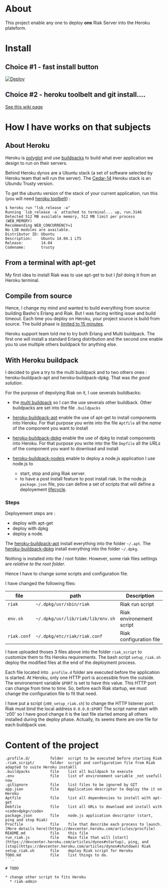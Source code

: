 # About

This project enable any one to deploy **one** Riak Server into the Heroku plateform.

# Install

## Choice #1 - fast install button

[![Deploy](https://www.herokucdn.com/deploy/button.png)](https://heroku.com/deploy?template=https://github.com/corentinway/Riak4Heroku)

<!-- https://heroku.com/deploy?template=https://github.com/heroku/button-sample -->

## Choice #2 - heroku toolbelt and git install....

[See this wiki page](https://github.com/corentinway/Riak4Heroku/wiki/Heroku-Toolbelt-and-git-install)

# How I have works on that subjects

## About Heroku

Heroku is [polyglot](https://devcenter.heroku.com/articles/cedar#polyglot-platform) 
and use [buildpacks](https://devcenter.heroku.com/articles/buildpacks) 
to build what ever application we design to run on their servers.

Behind Heroku dynos are a Ubuntu stack (a set of software selected by Heroku team that will run the server). 
The [Cedar-14](https://devcenter.heroku.com/articles/cedar) Heroku stack 
is an Ubundu Trusty version. 

To get the ubuntu version of the stack of your current application, 
run this (you will need [heroku toolbelt](https://toolbelt.heroku.com/)) :

```
$ heroku run "lsb_release -a"
Running `lsb_release -a` attached to terminal... up, run.3146
Detected 512 MB available memory, 512 MB limit per process (WEB_MEMORY)
Recommending WEB_CONCURRENCY=1
No LSB modules are available.
Distributor ID: Ubuntu
Description:    Ubuntu 14.04.1 LTS
Release:        14.04
Codename:       trusty
```


## From a terminal with apt-get

My first idea to install Riak was to use apt-get to but I *fail* doing it from an Heroku terminal.

## Compile from source

Hence, I change my mind and wanted to build everything from source: building Basho's Erlang and Riak.
But I was facing writing issue and build timeout. Each time you deploy on Heroku, your project source is build from source.
The build phase is [limited to 15 minutes](https://devcenter.heroku.com/articles/slug-compiler#time-limit).

Heroku support team told me to try both Erlang and Multi buildpack. The first one will install a standard Erlang distribution
and the second one enable you to use multiple others buildpack for anything else.

## With Heroku buildpack 

I decided to give a try to the multi buildpack and to two others ones : heroku-buildpack-apt and heroku-buildpack-dpkg. 
That was *the good solution*.

For the purpose of depolying Riak on it, I use severals buildbacks:

* the [multi buildpack](https://github.com/heroku/heroku-buildpack-multi) so I can the use severals other buildback.
Other buildpacks are set into the file <code>.buildpacks</code>

* [heroku-buildpack-apt](https://github.com/ddollar/heroku-buildpack-apt) enable the use of apt-get to install components into Heroku. 
For that purpose you write into the file <code>Aptfile</code> all the *name* of the component you want to install
* [heroku-buildpack-dpkg](https://github.com/rricard/heroku-buildpack-dpkg) enable the use of dpkg to install components into Heroku. 
For that purpose you write into the file <code>Depfile</code> all the *URLs* of the component you want to download and install
* [heroku-buildpack-nodejs](https://github.com/heroku/heroku-buildpack-nodejs) enable to deploy a node.js application
I use node.js to 
  * start, stop and ping Riak server.
  * to have a post install feature to post install riak. In the node.js <code>package.json</code>
  file, you can define a set of scripts that will define a deployement [lifecycle](https://docs.npmjs.com/misc/scripts).

### Steps

Deployement steps are :
* deploy with apt-get
* deploy with dpkg
* deploy a node.


The [heroku-buildpack-apt](https://github.com/ddollar/heroku-buildpack-apt) install everything into the folder <code>~/.apt</code>.
The [heroku-buildpack-dpkg](https://github.com/rricard/heroku-buildpack-dpkg) install everything into the folder <code>~/.dpkg</code>.

Nothing is installed into the <cod>/</cod> root folder. However, some riak files settings are *relative to the root folder*.

Hence I have to change some scripts and configuration file.

I have changed the following files:

| file                   | path                                         | Description              |
|------------------------|----------------------------------------------|--------------------------|
| <code>riak</code>      | <code>~/.dpkg/usr/sbin/riak</code>           | Riak run script          |
| <code>env.sh</code>    | <code>~/.dpkg/usr/lib/riak/lib/env.sh</code> | Riak environement script |
| <code>riak.conf</code> | <code>~/.dpkg/etc/riak/riak.conf</code>      | Riak configuration file  |

I have uploaded thoses 3 files above into the folder <code>riak_script</code> to customize them to fits Heroku requirements.
The bash script <code>setup_riak.sh</code> deploy the modified files at the end of the deployment process.

Each file located into <code>.profile.d</code> folder are executed before the application is started.
At Heroku, only one HTTP port is accessible from the outside. The environement variable <code>$PORT</code> is set to have this value.
This HTTP port can change from time to time. So, before each Riak startup, we must change the configuration file to fit that 
need.

I have put a script (<code>z00_setup_riak.sh</code>) to change the HTTP listener port. 
Riak must bind the local address <code>0.0.0.0:$PORT</code>
The script name start with 'z00' so I have good change it
is the last file started among all others installed during the deploy phase. Actually, its seems there are one file
for each buildpack use.



# Content of the project

```.
.profile.d/			folder	script to be executed before starting Riak
.riak_script/		folder	script and configuration file from Riak adapted to suite Heroku instakll
.buildpacks			file	list all buildpack to execute
.env				file	list of environement variable _not usefull now_
.gitignore			file	list files to be ignored by GIT
app.json			file	Application descriptor to deploy the it on Heroku
Aptfile             file	list all dependencies to install with apt-get
Debfile             file    list all URLs to download and install with <code>dpkg</code>
package.json        file	node.js application descriptor (start, ping and stop Riak)
Procfile    		file	file that describe each process to launch. [More details here](https://devcenter.heroku.com/articles/procfile)
README.md			file	this file
run_riak.js			file	Main file that will [start](https://devcenter.heroku.com/articles/dynos#startup), ping, and [stop](https://devcenter.heroku.com/articles/dynos#shutdown) Riak
setup_riak.sh		file	deploy Riak script for Heroku
TODO.md				file	list things to do.
```.

# TODO

* change other script to fits Heroku
  * riak-admin
  
  
  

